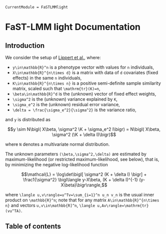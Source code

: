```@meta
CurrentModule = FaSTLMMlight
```

# FaST-LMM light Documentation


## Introduction

We consider the setup of [Lippert et al.](https://europepmc.org/article/med/21892150), where:

- ``y\in\mathbb{R}^n`` is a phenotype vector with values for ``n`` individuals,
- ``X\in\mathbb{R}^{n\times d}`` is a matrix with data of ``d`` covariates (fixed effects) in the same ``n`` individuals,
- ``K\in\mathbb{R}^{n\times n}`` is a positive semi-definite sample similarity matrix, scaled such that ``\mathrm{tr}(K)=n``,
- ``\beta\in\mathbb{R}^d`` is the (unknown) vector of fixed effect weights,
- ``\sigma^2`` is the (unknown) variance explained by ``K``,
- ``\sigma_e^2`` is the (unknown) residual error variance,
- ``\delta = \frac{\sigma_e^2}{\sigma^2}`` is the variance ratio,

and ``y`` is distributed as

```math
y \sim N\bigl( X\beta, \sigma^2 \K + \sigma_e^2 I\bigr) = N\bigl( X\beta, \sigma^2 (\K + \delta I)\bigr)
```

where ``N`` denotes a multivariate normal distribution.

The unknown parameters ``(\beta,\sigma^2,\delta)`` are estimated by maximum-likelihood (or restricted maximum-likelihood, see below), that is, by minimizing the negative log-likelihood function

```math
\mathcal{L} = \log\det\bigl[ \sigma^2 (K + \delta I) \bigr] + \frac1{\sigma^2} \bigl\langle y-X\beta, (K + \delta I)^{-1} (y-X\beta)\bigr\rangle,
```

where ``\langle u,v\rangle=u^Tv=\sum_{i=1}^n u_n v_n`` is the usual inner product on ``\mathbb{R}^n``; note that for any matrix ``A\in\mathbb{R}^{n\times n}`` and vectors ``u,v\in\mathbb{R]^n``, ``\langle u,Av\rangle=\mathrm{tr}(vu^TA)``. 

## Table of contents

```@contents
```